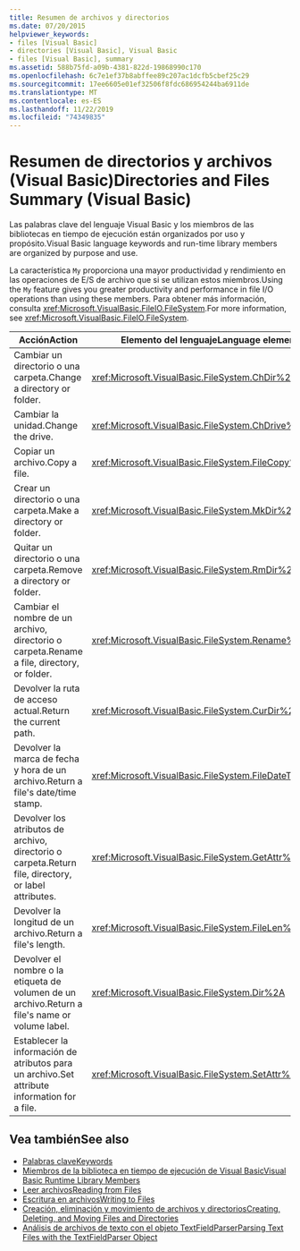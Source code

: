 ```yaml
---
title: Resumen de archivos y directorios
ms.date: 07/20/2015
helpviewer_keywords:
- files [Visual Basic]
- directories [Visual Basic], Visual Basic
- files [Visual Basic], summary
ms.assetid: 588b75fd-a09b-4381-822d-19868990c170
ms.openlocfilehash: 6c7e1ef37b8abffee89c207ac1dcfb5cbef25c29
ms.sourcegitcommit: 17ee6605e01ef32506f8fdc686954244ba6911de
ms.translationtype: MT
ms.contentlocale: es-ES
ms.lasthandoff: 11/22/2019
ms.locfileid: "74349835"
---
```

# <a name="directories-and-files-summary-visual-basic"></a><span data-ttu-id="5d0cc-102">Resumen de directorios y archivos (Visual Basic)</span><span class="sxs-lookup"><span data-stu-id="5d0cc-102">Directories and Files Summary (Visual Basic)</span></span>
<span data-ttu-id="5d0cc-103">Las palabras clave del lenguaje Visual Basic y los miembros de las bibliotecas en tiempo de ejecución están organizados por uso y propósito.</span><span class="sxs-lookup"><span data-stu-id="5d0cc-103">Visual Basic language keywords and run-time library members are organized by purpose and use.</span></span>  
  
 <span data-ttu-id="5d0cc-104">La característica `My` proporciona una mayor productividad y rendimiento en las operaciones de E/S de archivo que si se utilizan estos miembros.</span><span class="sxs-lookup"><span data-stu-id="5d0cc-104">Using the `My` feature gives you greater productivity and performance in file I/O operations than using these members.</span></span> <span data-ttu-id="5d0cc-105">Para obtener más información, consulta <xref:Microsoft.VisualBasic.FileIO.FileSystem>.</span><span class="sxs-lookup"><span data-stu-id="5d0cc-105">For more information, see <xref:Microsoft.VisualBasic.FileIO.FileSystem>.</span></span>  
  
|<span data-ttu-id="5d0cc-106">**Acción**</span><span class="sxs-lookup"><span data-stu-id="5d0cc-106">**Action**</span></span>|<span data-ttu-id="5d0cc-107">**Elemento del lenguaje**</span><span class="sxs-lookup"><span data-stu-id="5d0cc-107">**Language element**</span></span>|  
|----------------|--------------------------|  
|<span data-ttu-id="5d0cc-108">Cambiar un directorio o una carpeta.</span><span class="sxs-lookup"><span data-stu-id="5d0cc-108">Change a directory or folder.</span></span>|<xref:Microsoft.VisualBasic.FileSystem.ChDir%2A>|  
|<span data-ttu-id="5d0cc-109">Cambiar la unidad.</span><span class="sxs-lookup"><span data-stu-id="5d0cc-109">Change the drive.</span></span>|<xref:Microsoft.VisualBasic.FileSystem.ChDrive%2A>|  
|<span data-ttu-id="5d0cc-110">Copiar un archivo.</span><span class="sxs-lookup"><span data-stu-id="5d0cc-110">Copy a file.</span></span>|<xref:Microsoft.VisualBasic.FileSystem.FileCopy%2A>|  
|<span data-ttu-id="5d0cc-111">Crear un directorio o una carpeta.</span><span class="sxs-lookup"><span data-stu-id="5d0cc-111">Make a directory or folder.</span></span>|<xref:Microsoft.VisualBasic.FileSystem.MkDir%2A>|  
|<span data-ttu-id="5d0cc-112">Quitar un directorio o una carpeta.</span><span class="sxs-lookup"><span data-stu-id="5d0cc-112">Remove a directory or folder.</span></span>|<xref:Microsoft.VisualBasic.FileSystem.RmDir%2A>|  
|<span data-ttu-id="5d0cc-113">Cambiar el nombre de un archivo, directorio o carpeta.</span><span class="sxs-lookup"><span data-stu-id="5d0cc-113">Rename a file, directory, or folder.</span></span>|<xref:Microsoft.VisualBasic.FileSystem.Rename%2A>|  
|<span data-ttu-id="5d0cc-114">Devolver la ruta de acceso actual.</span><span class="sxs-lookup"><span data-stu-id="5d0cc-114">Return the current path.</span></span>|<xref:Microsoft.VisualBasic.FileSystem.CurDir%2A>|  
|<span data-ttu-id="5d0cc-115">Devolver la marca de fecha y hora de un archivo.</span><span class="sxs-lookup"><span data-stu-id="5d0cc-115">Return a file's date/time stamp.</span></span>|<xref:Microsoft.VisualBasic.FileSystem.FileDateTime%2A>|  
|<span data-ttu-id="5d0cc-116">Devolver los atributos de archivo, directorio o carpeta.</span><span class="sxs-lookup"><span data-stu-id="5d0cc-116">Return file, directory, or label attributes.</span></span>|<xref:Microsoft.VisualBasic.FileSystem.GetAttr%2A>|  
|<span data-ttu-id="5d0cc-117">Devolver la longitud de un archivo.</span><span class="sxs-lookup"><span data-stu-id="5d0cc-117">Return a file's length.</span></span>|<xref:Microsoft.VisualBasic.FileSystem.FileLen%2A>|  
|<span data-ttu-id="5d0cc-118">Devolver el nombre o la etiqueta de volumen de un archivo.</span><span class="sxs-lookup"><span data-stu-id="5d0cc-118">Return a file's name or volume label.</span></span>|<xref:Microsoft.VisualBasic.FileSystem.Dir%2A>|  
|<span data-ttu-id="5d0cc-119">Establecer la información de atributos para un archivo.</span><span class="sxs-lookup"><span data-stu-id="5d0cc-119">Set attribute information for a file.</span></span>|<xref:Microsoft.VisualBasic.FileSystem.SetAttr%2A>|  
  
## <a name="see-also"></a><span data-ttu-id="5d0cc-120">Vea también</span><span class="sxs-lookup"><span data-stu-id="5d0cc-120">See also</span></span>

- [<span data-ttu-id="5d0cc-121">Palabras clave</span><span class="sxs-lookup"><span data-stu-id="5d0cc-121">Keywords</span></span>](../../../visual-basic/language-reference/keywords/index.md)
- [<span data-ttu-id="5d0cc-122">Miembros de la biblioteca en tiempo de ejecución de Visual Basic</span><span class="sxs-lookup"><span data-stu-id="5d0cc-122">Visual Basic Runtime Library Members</span></span>](../../../visual-basic/language-reference/runtime-library-members.md)
- [<span data-ttu-id="5d0cc-123">Leer archivos</span><span class="sxs-lookup"><span data-stu-id="5d0cc-123">Reading from Files</span></span>](../../../visual-basic/developing-apps/programming/drives-directories-files/reading-from-files.md)
- [<span data-ttu-id="5d0cc-124">Escritura en archivos</span><span class="sxs-lookup"><span data-stu-id="5d0cc-124">Writing to Files</span></span>](../../../visual-basic/developing-apps/programming/drives-directories-files/writing-to-files.md)
- [<span data-ttu-id="5d0cc-125">Creación, eliminación y movimiento de archivos y directorios</span><span class="sxs-lookup"><span data-stu-id="5d0cc-125">Creating, Deleting, and Moving Files and Directories</span></span>](../../../visual-basic/developing-apps/programming/drives-directories-files/creating-deleting-and-moving-files-and-directories.md)
- [<span data-ttu-id="5d0cc-126">Análisis de archivos de texto con el objeto TextFieldParser</span><span class="sxs-lookup"><span data-stu-id="5d0cc-126">Parsing Text Files with the TextFieldParser Object</span></span>](../../../visual-basic/developing-apps/programming/drives-directories-files/parsing-text-files-with-the-textfieldparser-object.md)
